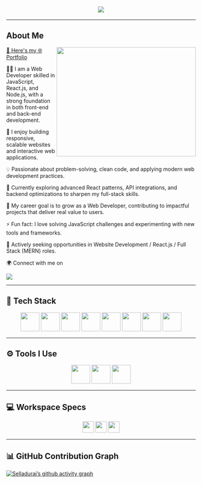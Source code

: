 <!-- Profile Banner Typing Animation -->
<h1 align="center">
  <img src="https://readme-typing-svg.herokuapp.com?font=Fira+Code&size=26&pause=1000&color=00F7FF&center=true&vCenter=true&width=600&lines=Hi+👋,+I'm+Selladurai;Certified+Mern+Full+Stack+Developer;Open+to+Work+🚀">
</h1>


---

## About Me  

<img align="right" width="370" height="290" src="https://i.pinimg.com/originals/47/f0/34/47f0342cec72b800463bf003eac1257e.gif">


[🔭 Here's my 🌐 Portfolio](https://smartsella.github.io/portfolio/)

👨‍💻 I am a Web Developer skilled in JavaScript, React.js, and Node.js, with a strong foundation in both front-end and back-end development.

🌱 I enjoy building responsive, scalable websites and interactive web applications.

💡 Passionate about problem-solving, clean code, and applying modern web development practices.

🚀 Currently exploring advanced React patterns, API integrations, and backend optimizations to sharpen my full-stack skills.

🎯 My career goal is to grow as a Web Developer, contributing to impactful projects that deliver real value to users.

⚡ Fun fact: I love solving JavaScript challenges and experimenting with new tools and frameworks.

💼 Actively seeking opportunities in Website Development / React.js / Full Stack (MERN) roles.

🌍 Connect with me on
<p> </p>
<img src="https://img.shields.io/badge/LinkedIn-0077B5?style=for-the-badge&logo=linkedin&logoColor=white" />







---

## 🚀 Tech Stack  

<p align="center">
  <img height="50" width="50" src="https://img.icons8.com/color/48/000000/html-5.png"/> 
  <img height="50" width="50" src="https://img.icons8.com/color/48/000000/css3.png"/>  
  <img height="50" width="50" src="https://img.icons8.com/color/48/000000/bootstrap.png" />
  <img height="50" width="50" src="https://img.icons8.com/color/48/000000/javascript.png"/> 
  <img height="50" width="50" src="https://img.icons8.com/color/48/000000/react-native.png"/>
  <img height="50" width="50" src="https://img.icons8.com/color/48/000000/nodejs.png"/>
  <img height="50" width="50" src="https://img.icons8.com/color/48/000000/mongodb.png"/>
  <img height="50" width="50" src="https://img.icons8.com/color/48/000000/mysql-logo.png"/>  
</p>

---

## ⚙️ Tools I Use  

<p align="center">
  <img height="50" width="50" src="https://img.icons8.com/color/48/000000/visual-studio-code-2019.png"/>   
  <img height="50" width="50" src="https://img.icons8.com/color/50/000000/git.png"/>  
  <img height="50" width="50" src="https://img.icons8.com/color/480/null/notion--v1.png"/>  
</p>

---

## 💻 Workspace Specs  

<p align="center">
  <img height="30" src="https://img.shields.io/badge/Windows-11-0078D6?style=for-the-badge&logo=windows&logoColor=white"/> 
  <img height="30" src="https://img.shields.io/badge/NVIDIA-GTX1650-76B900?style=for-the-badge&logo=nvidia&logoColor=white"/> 
  <img height="30" src="https://img.shields.io/badge/AMD-Ryzen_5_4600H-ED1C24?style=for-the-badge&logo=amd&logoColor=white"/> 
  
</p>

---

## 📊 GitHub Contribution Graph  
[![Selladurai’s github activity graph](https://github-readme-activity-graph.vercel.app/graph?username=smartsella&bg_color=0d1117&color=58a6ff&line=1f6feb&point=58a6ff&area=true&hide_border=true)](https://github.com/ashutosh00710/github-readme-activity-graph)

